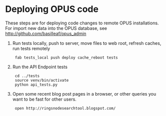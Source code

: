 # Deploying OPUS code

These steps are for deploying code changes to remote OPUS installations. For import new data into the OPUS database, see http://github.com/basilleaf/opus_admin


1. Run tests locally, push to server, move files to web root, refresh caches, run tests remotely

        fab tests_local push deploy cache_reboot tests

2. Run the API Endpoint tests

        cd ../tests
        source venv/bin/activate
        python api_tests.py  

3. Open some recent blog post pages in a browser, or other queries you want to be fast for other users.

        open http://ringsnodesearchtool.blogspot.com/
